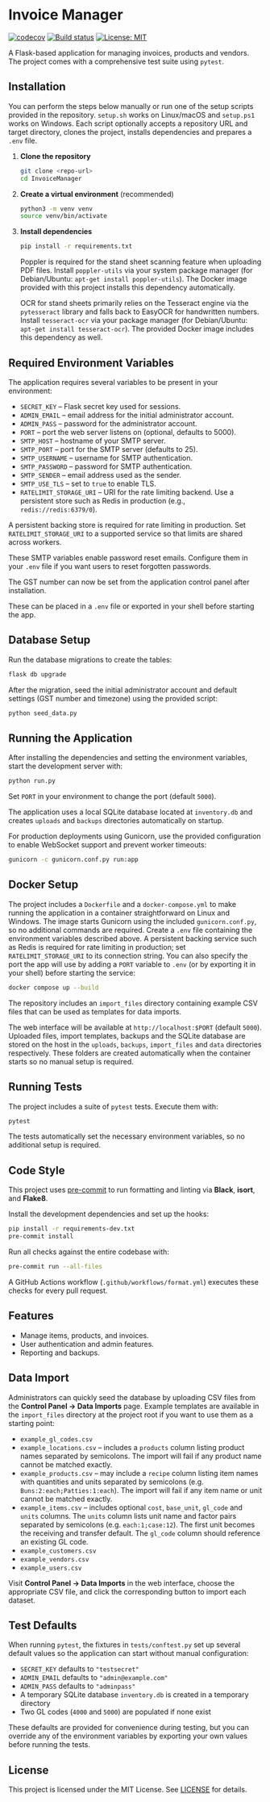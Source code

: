 # Invoice Manager
[![codecov](https://codecov.io/github/0xCarti/InvoiceManager/branch/main/graph/badge.svg?token=GDFIVY6JX6)](https://codecov.io/github/0xCarti/InvoiceManager)
[![Build status](https://github.com/0xCarti/InvoiceManager/actions/workflows/build-main.yml/badge.svg?branch=main)](https://github.com/0xCarti/InvoiceManager/actions/workflows/build-main.yml)
[![License: MIT](https://img.shields.io/badge/License-MIT-yellow.svg)](LICENSE)

A Flask-based application for managing invoices, products and vendors. The project comes with a comprehensive test suite using `pytest`.

## Installation

You can perform the steps below manually or run one of the setup scripts provided in the repository. `setup.sh` works on Linux/macOS and `setup.ps1` works on Windows. Each script optionally accepts a repository URL and target directory, clones the project, installs dependencies and prepares a `.env` file.


1. **Clone the repository**
   ```bash
   git clone <repo-url>
   cd InvoiceManager
   ```
2. **Create a virtual environment** (recommended)
   ```bash
   python3 -m venv venv
   source venv/bin/activate
   ```
3. **Install dependencies**
   ```bash
   pip install -r requirements.txt
   ```

   Poppler is required for the stand sheet scanning feature when uploading
   PDF files. Install `poppler-utils` via your system package manager
   (for Debian/Ubuntu: `apt-get install poppler-utils`). The Docker image
   provided with this project installs this dependency automatically.

   OCR for stand sheets primarily relies on the Tesseract engine via the
   `pytesseract` library and falls back to EasyOCR for handwritten numbers.
   Install `tesseract-ocr` via your package manager
   (for Debian/Ubuntu: `apt-get install tesseract-ocr`). The provided Docker
   image includes this dependency as well.

## Required Environment Variables

The application requires several variables to be present in your environment:

- `SECRET_KEY` – Flask secret key used for sessions.
- `ADMIN_EMAIL` – email address for the initial administrator account.
- `ADMIN_PASS` – password for the administrator account.
- `PORT` – port the web server listens on (optional, defaults to 5000).
- `SMTP_HOST` – hostname of your SMTP server.
- `SMTP_PORT` – port for the SMTP server (defaults to 25).
- `SMTP_USERNAME` – username for SMTP authentication.
- `SMTP_PASSWORD` – password for SMTP authentication.
- `SMTP_SENDER` – email address used as the sender.
- `SMTP_USE_TLS` – set to `true` to enable TLS.
- `RATELIMIT_STORAGE_URI` – URI for the rate limiting backend. Use a
  persistent store such as Redis in production (e.g., `redis://redis:6379/0`).

A persistent backing store is required for rate limiting in production. Set
`RATELIMIT_STORAGE_URI` to a supported service so that limits are shared
across workers.

These SMTP variables enable password reset emails. Configure them in your `.env` file if you want users to reset forgotten passwords.

The GST number can now be set from the application control panel after installation.

These can be placed in a `.env` file or exported in your shell before starting the app.

## Database Setup

Run the database migrations to create the tables:

```bash
flask db upgrade
```

After the migration, seed the initial administrator account and default
settings (GST number and timezone) using the provided script:

```bash
python seed_data.py
```

## Running the Application

After installing the dependencies and setting the environment variables, start the development server with:

```bash
python run.py
```

Set `PORT` in your environment to change the port (default `5000`).

The application uses a local SQLite database located at `inventory.db` and creates `uploads` and `backups` directories automatically on startup.

For production deployments using Gunicorn, use the provided configuration to enable WebSocket support and prevent worker timeouts:

```bash
gunicorn -c gunicorn.conf.py run:app
```

## Docker Setup

The project includes a `Dockerfile` and a `docker-compose.yml` to make running
the application in a container straightforward on Linux and Windows. The image
starts Gunicorn using the included `gunicorn.conf.py`, so no additional commands
are required. Create a `.env` file containing the environment variables
described above. A persistent backing service such as Redis is required for
rate limiting in production; set `RATELIMIT_STORAGE_URI` to its connection
string. You can also specify the port the app will use by adding a `PORT`
variable to `.env` (or by exporting it in your shell) before starting the
service:

```bash
docker compose up --build
```

The repository includes an `import_files` directory containing example CSV files
that can be used as templates for data imports.

The web interface will be available at `http://localhost:$PORT` (default `5000`). Uploaded files,
import templates, backups and the SQLite database are stored on the host in the
`uploads`, `backups`, `import_files` and `data` directories respectively. These
folders are created automatically when the container starts so no manual setup
is required.

## Running Tests

The project includes a suite of `pytest` tests. Execute them with:

```bash
pytest
```

The tests automatically set the necessary environment variables, so no additional setup is required.

## Code Style

This project uses [pre-commit](https://pre-commit.com/) to run formatting and
linting via **Black**, **isort**, and **Flake8**.

Install the development dependencies and set up the hooks:

```bash
pip install -r requirements-dev.txt
pre-commit install
```

Run all checks against the entire codebase with:

```bash
pre-commit run --all-files
```

A GitHub Actions workflow (`.github/workflows/format.yml`) executes these checks
for every pull request.

## Features
- Manage items, products, and invoices.
- User authentication and admin features.
- Reporting and backups.

## Data Import

Administrators can quickly seed the database by uploading CSV files from the
**Control Panel → Data Imports** page. Example templates are available in the
`import_files` directory at the project root if you want to use them as a
starting point:

- `example_gl_codes.csv`
- `example_locations.csv` – includes a `products` column listing product names
  separated by semicolons. The import will fail if any product name cannot be
  matched exactly.
- `example_products.csv` – may include a `recipe` column listing item names with
  quantities and units separated by semicolons (e.g. `Buns:2:each;Patties:1:each`). The import will
  fail if any item name or unit cannot be matched exactly.
- `example_items.csv` – includes optional `cost`, `base_unit`, `gl_code` and `units`
  columns. The `units` column lists unit name and factor pairs separated by
  semicolons (e.g. `each:1;case:12`). The first unit becomes the receiving and
  transfer default. The `gl_code` column should reference an existing GL code.
- `example_customers.csv`
- `example_vendors.csv`
- `example_users.csv`

Visit **Control Panel → Data Imports** in the web interface, choose the
appropriate CSV file, and click the corresponding button to import each
dataset.

## Test Defaults

When running `pytest`, the fixtures in `tests/conftest.py` set up several default values so the application can start without manual configuration:

- `SECRET_KEY` defaults to `"testsecret"`
- `ADMIN_EMAIL` defaults to `"admin@example.com"`
- `ADMIN_PASS` defaults to `"adminpass"`
- A temporary SQLite database `inventory.db` is created in a temporary directory
- Two GL codes (`4000` and `5000`) are populated if none exist

These defaults are provided for convenience during testing, but you can override any of the environment variables by exporting your own values before running the tests.


## License

This project is licensed under the MIT License. See [LICENSE](LICENSE) for details.
